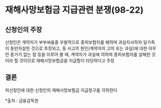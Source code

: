 # 재해사망보험금 지급관련 분쟁(98-22)

## 신청인의 주장
신청인은 계약자가 부부싸움중 우발적으로 종피보험자를 해하여 과실치사하자 일가족이 동반자살한 것으로 추정되고, 동 사고의 원인(계약자의 고의 또는 과실)에 대한 아무런 증거가 없는 점 등을 미루어 볼 때, 계약자가 과실에 의하여 종피보험자를 살해한 것이라 할 것이므로 재해사망보험금을 지급함이 타당하다고 주장

## 결론
피신청인에 대한 신청인의 재해사망보험금 지급청구를 각하한다

*출처 : 금융감독원